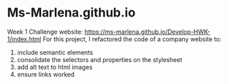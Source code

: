 # Ms-Marlena.github.io

Week 1 Challenge website: https://ms-marlena.github.io/Develop-HWK-1/index.html
For this project, I refactored the code of a company website to:
1) include semantic elements
2) consolidate the selectors and properties on the stylesheet
3) add alt text to html images
4) ensure links worked
